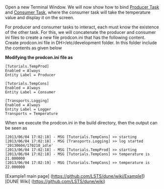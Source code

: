 Open a new Terminal Window.
We will now show how to bind [Producer Task](https://github.com/LSTS/dune/wiki/producerTask) and [Consumer Task](https://github.com/LSTS/dune/wiki/consumerTask),  where the consumer task will take the temperature value and display it on the screen.

For producer and consumer tasks to interact, each must know the existence of the other task. For this, we will concatenate the producer and consumer ini files to create a new file prodcon.ini that has the following content.
Create prodcon.ini file in DH>/etc/development folder. In this folder include the contents as given below

**Modifying the prodcon.ini file as**
````
[Tutorials.TempProd]
Enabled = Always
Entity Label = Producer

[Tutorials.TempCons]
Enabled = Always
Entity Label = Consumer

[Transports.Logging]
Enabled = Always
Entity Label = Logger
Transports = Temperature
````
When we execute the prodcon.ini in the build directory, then the output can be seen as
````
[2013/06/04 17:02:18] - MSG [Tutorials.TempCons] >> starting
[2013/06/04 17:02:18] - MSG [Transports.Logging] >> log started '20130604/170218_idle'
[2013/06/04 17:02:18] - MSG [Tutorials.TempProd] >> starting
[2013/06/04 17:02:18] - MSG [Tutorials.TempCons] >> temperature is 21.000000
[2013/06/04 17:02:19] - MSG [Tutorials.TempCons] >> temperature is 22.000000
````

[Example1 main page] (https://github.com/LSTS/dune/wiki/Example1)  
[DUNE Wiki] (https://github.com/LSTS/dune/wiki)